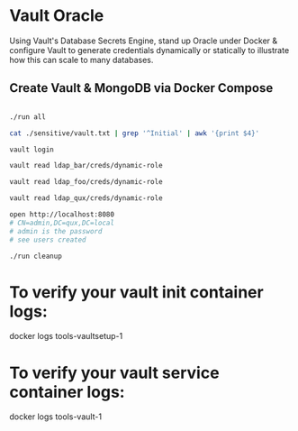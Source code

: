 # Vault Oracle

Using Vault's Database Secrets Engine, stand up Oracle under Docker & configure Vault to generate credentials dynamically or statically to illustrate how this can scale to many databases.

## Create Vault & MongoDB via Docker Compose

```bash

./run all

cat ./sensitive/vault.txt | grep '^Initial' | awk '{print $4}'

vault login

vault read ldap_bar/creds/dynamic-role

vault read ldap_foo/creds/dynamic-role

vault read ldap_qux/creds/dynamic-role

open http://localhost:8080
# CN=admin,DC=qux,DC=local
# admin is the password
# see users created

./run cleanup

```

# To verify your vault init container logs:

docker logs tools-vaultsetup-1

# To verify your vault service container logs:

docker logs tools-vault-1


```


